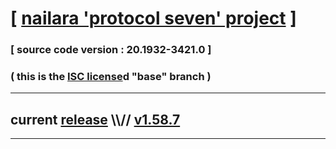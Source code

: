 
# [ [nailara 'protocol seven' project](http://src.nailara.net/) ]

### [ source code version : 20.1932-3421.0 ]

### ( this is the [ISC license](license)d "base" branch )
---
## current [release](https://github.com/anotherlink/nailara/releases) \\\\// [v1.58.7](https://github.com/anotherlink/nailara/releases/tag/v1.58.7)
---
